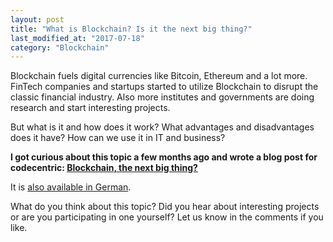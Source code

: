 ```yaml
---
layout: post
title: "What is Blockchain? Is it the next big thing?"
last_modified_at: "2017-07-18"
category: "Blockchain"
---
```


Blockchain fuels digital currencies like Bitcoin, Ethereum and a lot more. FinTech companies and startups started to utilize Blockchain to disrupt the classic financial industry. Also more institutes and governments are doing research and start interesting projects.

But what is it and how does it work? What advantages and disadvantages does it have? How can we use it in IT and business?

<strong>I got curious about this topic a few months ago and wrote a blog post for codecentric: [Blockchain, the next big thing?](https://blog.codecentric.de/en/2017/07/what-is-blockchain/)</strong>

It is [also available in German](https://blog.codecentric.de/2017/07/was-ist-blockchain/).

What do you think about this topic? Did you hear about interesting projects or are you participating in one yourself? Let us know in the comments if you like.
